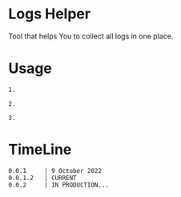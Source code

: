 # Logs Helper

Tool that helps You to collect all logs in one place.

# Usage

    1.

    2.

    3.
    
# TimeLine

    0.0.1     | 9 October 2022
    0.0.1.2   | CURRENT
    0.0.2     | IN PRODUCTION...

